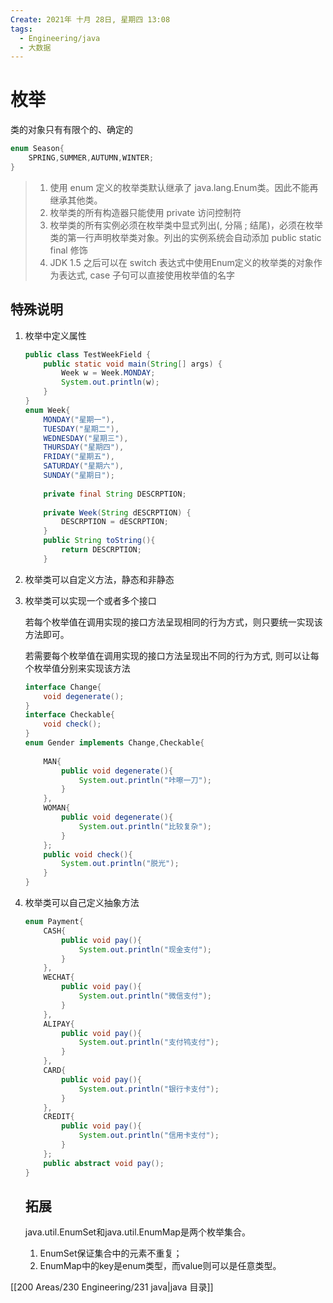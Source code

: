 ```yaml
---
Create: 2021年 十月 28日, 星期四 13:08
tags: 
  - Engineering/java
  - 大数据
---
```


# 枚举

类的对象只有有限个的、确定的

```java
enum Season{
	SPRING,SUMMER,AUTUMN,WINTER;
}
```

> 1. 使用 enum 定义的枚举类默认继承了 java.lang.Enum类。因此不能再继承其他类。
> 2. 枚举类的所有构造器只能使用 private 访问控制符
> 3. 枚举类的所有实例必须在枚举类中显式列出(, 分隔   ; 结尾)，必须在枚举类的第一行声明枚举类对象。列出的实例系统会自动添加 public static final 修饰
> 4. JDK 1.5 之后可以在 switch 表达式中使用Enum定义的枚举类的对象作为表达式, case 子句可以直接使用枚举值的名字

## 特殊说明

1. 枚举中定义属性

	```java
	public class TestWeekField {
		public static void main(String[] args) {
			Week w = Week.MONDAY;
			System.out.println(w);
		}
	}
	enum Week{
		MONDAY("星期一"),
		TUESDAY("星期二"),
		WEDNESDAY("星期三"),
		THURSDAY("星期四"),
		FRIDAY("星期五"),
		SATURDAY("星期六"),
		SUNDAY("星期日");
	    
		private final String DESCRPTION;
	    
		private Week(String dESCRPTION) {
			DESCRPTION = dESCRPTION;
		}
		public String toString(){
			return DESCRPTION;
		}
	
	```

2. 枚举类可以自定义方法，静态和非静态

3. 枚举类可以实现一个或者多个接口

	若每个枚举值在调用实现的接口方法呈现相同的行为方式，则只要统一实现该方法即可。

	若需要每个枚举值在调用实现的接口方法呈现出不同的行为方式, 则可以让每个枚举值分别来实现该方法

	```java
	interface Change{
		void degenerate();
	}
	interface Checkable{
		void check();
	}
	enum Gender implements Change,Checkable{
	    
		MAN{
			public void degenerate(){
				System.out.println("咔嚓一刀");
			}
		},
	    WOMAN{
			public void degenerate(){
				System.out.println("比较复杂");
			}
		};
		public void check(){
			System.out.println("脱光");
		}
	}
	
	```

4. 枚举类可以自己定义抽象方法

	```java
	enum Payment{
		CASH{
			public void pay(){
				System.out.println("现金支付");
			}
		},
		WECHAT{
			public void pay(){
				System.out.println("微信支付");
			}
		},
		ALIPAY{
			public void pay(){
				System.out.println("支付鸨支付");
			}
		},
		CARD{
			public void pay(){
				System.out.println("银行卡支付");
			}
		},
		CREDIT{
			public void pay(){
				System.out.println("信用卡支付");
			}
		};
		public abstract void pay();
	}
	```

	

	## 拓展

	java.util.EnumSet和java.util.EnumMap是两个枚举集合。

	1. EnumSet保证集合中的元素不重复；
	2. EnumMap中的key是enum类型，而value则可以是任意类型。



[[200 Areas/230 Engineering/231 java|java 目录]]


